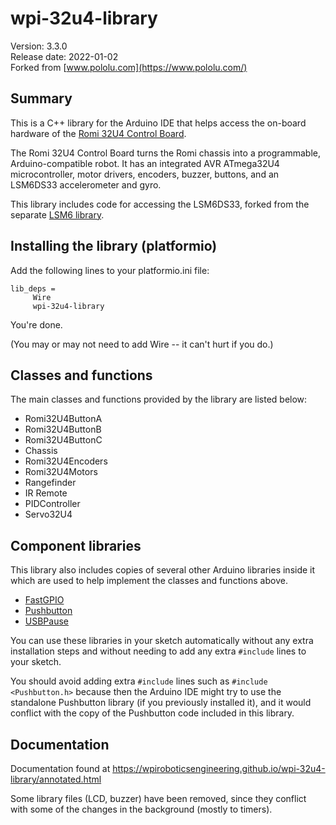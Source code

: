 # wpi-32u4-library

Version: 3.3.0<br/>
Release date: 2022-01-02<br/>
Forked from [www.pololu.com](https://www.pololu.com/)

## Summary

This is a C++ library for the Arduino IDE that helps access the on-board hardware of the [Romi 32U4 Control Board](https://www.pololu.com/product/3544).

The Romi 32U4 Control Board turns the Romi chassis into a programmable, Arduino-compatible robot.  It has an integrated AVR ATmega32U4 microcontroller, motor drivers, encoders, buzzer, buttons, and an LSM6DS33 accelerometer and gyro.

This library includes code for accessing the LSM6DS33, forked from the separate [LSM6 library](https://github.com/pololu/lsm6-arduino).

## Installing the library (platformio)

Add the following lines to your platformio.ini file:

~~~{.cpp}
lib_deps = 
     Wire
     wpi-32u4-library
~~~

You're done.

(You may or may not need to add Wire -- it can't hurt if you do.)

## Classes and functions

The main classes and functions provided by the library are listed below:

* Romi32U4ButtonA
* Romi32U4ButtonB
* Romi32U4ButtonC
* Chassis
* Romi32U4Encoders
* Romi32U4Motors
* Rangefinder
* IR Remote
* PIDController
* Servo32U4

## Component libraries

This library also includes copies of several other Arduino libraries inside it which are used to help implement the classes and functions above.

* [FastGPIO](https://github.com/pololu/fastgpio-arduino)
* [Pushbutton](https://github.com/pololu/pushbutton-arduino)
* [USBPause](https://github.com/pololu/usb-pause-arduino)

You can use these libraries in your sketch automatically without any extra installation steps and without needing to add any extra `#include` lines to your sketch.

You should avoid adding extra `#include` lines such as `#include <Pushbutton.h>` because then the Arduino IDE might try to use the standalone Pushbutton library (if you previously installed it), and it would conflict with the copy of the Pushbutton code included in this library. 

## Documentation

Documentation found at https://wpiroboticsengineering.github.io/wpi-32u4-library/annotated.html

Some library files (LCD, buzzer) have been removed, since they conflict with some of the changes in the background (mostly to timers).

